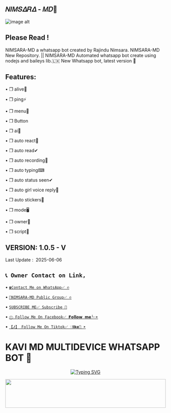 ## 𝛮𝛪𝛭𝑆𝛥𝑅𝛥 - 𝛭𝐷👋
![image alt](https://i.ibb.co/5x5pG4X3/SulaMd.jpg)




## Please Read !
   NIMSARA-MD a whatsapp bot created by Rajindu Nimsara. NIMSARA-MD New Repository. || NIMSARA-MD Automated whatsapp bot create using nodejs and baileys lib.🇱🇰 New Whatsapp bot, latest version 🎉
## Features:
   • ❒ alive👋


   
   • ❒ ping⚡


   
   • ❒ menu📜



   • ❒ Button



   • ❒ ai🤖



   
   • ❒ auto react🌟   


   
   • ❒ auto read✔


   
   • ❒ auto recording🎥


   
   • ❒ auto typing⌨


   
   • ❒ auto status seen✔


   
   • ❒ auto girl voice reply👸


   
   • ❒ auto stickers🌟


   
   • ❒ mode🖥


   
   • ❒ owner👤


   
   • ❒ script📃
## VERSION:  1.0.5 - V
   Last Update :  2025-06-06

## `📞 Owner Contact on Link,`   
  • [`☎️Contact Me on WhatsApp✅ ✆`](https://wa.me/94766351670)

  

  • [`👥NIMSARA-MD Public Group✅ ✆`](https://chat.whatsapp.com/JX7gtZYtbHn9C1V1k9ydCK)


  
  • [`SUBSCRIBE ME✅ Subscribe 🔔`](https://youtube.com/@slmaxpodda?si=d5NCOmw7qEkwjh7v)



  • [`ⓕ Follow Me On Facebook✅ 𝗙𝗼𝗹𝗹𝗼𝘄 𝗺𝗲╰┈➤`](https://www.facebook.com/profile.php?id=61556894490138&mibextid=ZbWKwL)



  • [`【ꚠ】 Follow Me On Tiktok✅ ♡𝐥𝐢𝐤𝐞💬 ➤`](tiktok.com/@nimsara_nima)






# KAVI MD MULTIDEVICE WHATSAPP BOT 🍃
<div align="center">

 [![Typing SVG](https://readme-typing-svg.demolab.com?font=Fira+Code&pause=1000&color=64F75B&width=435&lines=%EF%BC%AB%EF%BC%A1%EF%BC%B6%EF%BC%A9+-+%EF%BC%AD%EF%BC%A4;%EF%BC%A2%EF%BC%B9+%EF%BC%AB%EF%BC%A1%EF%BC%B6%EF%BC%A9%EF%BC%A4%EF%BC%B5+%EF%BC%B2%EF%BC%A1%EF%BC%B3%EF%BC%A1%EF%BC%AE%EF%BC%A7%EF%BC%A1)](https://git.io/typing-svg)



 <img src="https://i.imgur.com/dBaSKWF.gif" height="90" width="100%">



